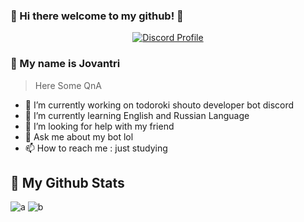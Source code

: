 
### 🌸 Hi there welcome to my github! 💫

<p align="center">
  <a href="https://discord.com/users/552492140270452736">
    <img src="https://lanyard-profile-readme.vercel.app/api/552492140270452736" alt="Discord Profile"/>
  </a>
</p>

### 🌸 My name is **Jovantri** 
> Here Some QnA
- 🔭 I’m currently working on todoroki shouto developer bot discord
- 🌱 I’m currently learning English and Russian Language
- 🤔 I’m looking for help with my friend
- 💬 Ask me about my bot lol
- 📫 How to reach me : just studying 

## 🌸 My Github Stats

![a](https://github-readme-stats.vercel.app/api?username=Joovzx&show_icons=true&theme=yeblu)
![b](https://github-readme-stats.vercel.app/api/top-langs/?username=Joovzx&layout=compact&show_icons=true&theme=yeblu)
